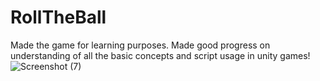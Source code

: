 # RollTheBall
Made the game for learning purposes. Made good progress on understanding of all the basic concepts and script usage in unity games! 
![Screenshot (7)](https://user-images.githubusercontent.com/78919021/157431010-6d2bc677-b38c-403c-bad1-d770390a947d.png)
